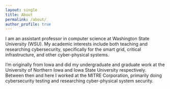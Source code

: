 ```yaml
---
layout: single
title: About
permalink: /about/
author_profile: true
---
```

I am an assistant professor in computer science at Washington State University (WSU). 
My academic interests include both teaching and researching cybersecurity, specifically 
for the smart grid, critical infrastructure, and other cyber-physical systems.

I’m originally from Iowa and did my undergraduate and graduate work at the University 
of Northern Iowa and Iowa State University respectively. Between then and here I worked 
at the MITRE Corporation, primarily doing cybersecurity testing and researching 
cyber-physical system security.



